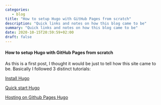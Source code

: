 ```yaml
---
categories:
   - blog
title: "How to setup Hugo with GitHub Pages from scratch"
description: "Quick links and notes on how this blog came to be"
summary: "Quick links and notes on how this blog came to be"
date: 2020-10-15T20:59:59+02:00
draft: false
---
```


#### How to setup Hugo with GitHub Pages from scratch

As this is a first post, I thought it would be just to tell how this site came to be. Basically I followed 3 distinct tutorials:

[Install Hugo](https://gohugo.io/getting-started/installing)

[Quick start Hugo](https://gohugo.io/getting-started/quick-start/)

[Hosting on Github Pages Hugo](https://gohugo.io/hosting-and-deployment/hosting-on-github/)
